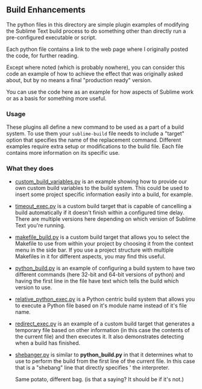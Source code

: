Build Enhancements
------------------

The python files in this directory are simple plugin examples of modifying the
Sublime Text build process to do something other than directly run a
pre-configured executable or script.

Each python file contains a link to the web page where I originally posted the
code, for further reading.

Except where noted (which is probably nowhere), you can consider this code an
example of how to achieve the effect that was originally asked about, but by no
means a final "production ready" version.

You can use the code here as an example for how aspects of Sublime work or as a
basis for something more useful.

### Usage

These plugins all define a new command to be used as a part of a build system.
To use them your `sublime-build` file needs to include a "target" option that
specifies the name of the replacement command. Different examples require extra
setup or modifications to the build file. Each file contains more information
on its specific use.

### What they does

 * [custom_build_variables.py](custom_build_variables.py) is an example showing
   how to provide our own custom build variables to the build system. This
   could be used to insert some project specific information easily into a
   build, for example.

 * [timeout_exec.py](timeout_exec.py) is a custom build target that is capable
   of cancelling a build automatically if it doesn't finish within a configured
   time delay. There are multiple versions here depending on which version of
   Sublime Text you're running.

 * [makefile_build.py](makefile_build.py) is a custom build target that allows
   you to select the Makefile to use from within your project by choosing it
   from the context menu in the side bar. If you use a project structure with
   multiple Makefiles in it for different aspects, you may find this useful.

 * [python_build.py](python_build.py) is an example of configuring a build
   system to have two different commands (here 32-bit and 64-bit versions of
   python) and having the first line in the file have text which tells the
   build which version to use.

 * [relative_python_exec.py](relative_python_exec.py) is a Python centric build
   system that allows you to execute a Python file based on it's module name
   instead of it's file name.

 * [redirect_exec.py](redirect_exec.py) is an example of a custom build target
   that generates a temporary file based on other information (in this case the
   contents of the current file) and then executes it. It also demonstrates
   detecting when a build has finished.

 * [shebanger.py](shebanger.py) is similar to **python_build.py** in that it
   determines what to use to perform the build from the first line of the
   current file. In this case that is a "shebang" line that directly specifies '
   the interpreter.

   Same potato, different bag. (is that a saying? It should be if it's not.)
